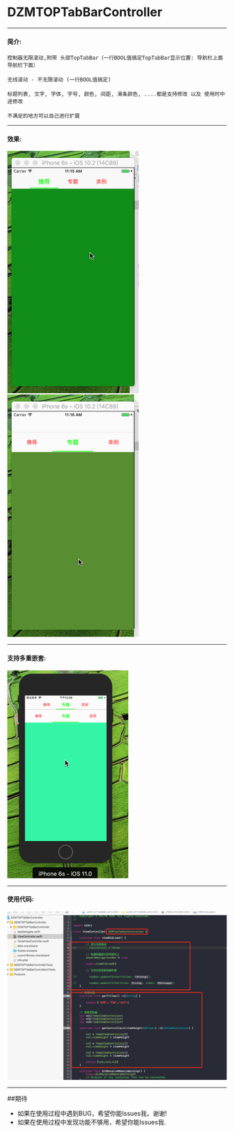 # DZMTOPTabBarController
****
#### 简介:
    控制器无限滚动,附带 头部TopTabBar（一行BOOL值搞定TopTabBar显示位置: 导航栏上面 导航栏下面）

    无线滚动 - 不无限滚动 (一行BOOL值搞定)

    标题列表, 文字, 字体, 字号, 颜色, 间距, 滑条颜色, ....都是支持修改 以及 使用时中途修改

    不满足的地方可以自己进行扩展

****
#### 效果:
![效果](icon0.gif)
![效果](icon1.gif)

***
#### 支持多重嵌套:
![多重嵌套](icon3.gif)

****
#### 使用代码:
![使用代码:](icon2.png)

****
##期待
* 如果在使用过程中遇到BUG，希望你能Issues我，谢谢!
* 如果在使用过程中发现功能不够用，希望你能Issues我.

